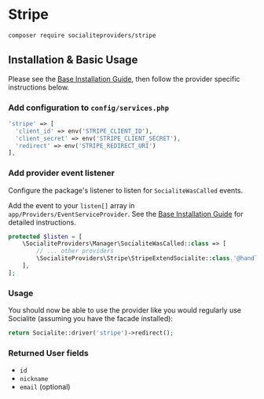 # Stripe

```bash
composer require socialiteproviders/stripe
```

## Installation & Basic Usage

Please see the [Base Installation Guide](https://socialiteproviders.com/usage/), then follow the provider specific instructions below.

### Add configuration to `config/services.php`

```php
'stripe' => [    
  'client_id' => env('STRIPE_CLIENT_ID'),  
  'client_secret' => env('STRIPE_CLIENT_SECRET'),  
  'redirect' => env('STRIPE_REDIRECT_URI') 
],
```

### Add provider event listener

Configure the package's listener to listen for `SocialiteWasCalled` events.

Add the event to your `listen[]` array in `app/Providers/EventServiceProvider`. See the [Base Installation Guide](https://socialiteproviders.com/usage/) for detailed instructions.

```php
protected $listen = [
    \SocialiteProviders\Manager\SocialiteWasCalled::class => [
        // ... other providers
        \SocialiteProviders\Stripe\StripeExtendSocialite::class.'@handle',
    ],
];
```

### Usage

You should now be able to use the provider like you would regularly use Socialite (assuming you have the facade installed):

```php
return Socialite::driver('stripe')->redirect();
```

### Returned User fields

- ``id``
- ``nickname``
- ``email`` (optional)
